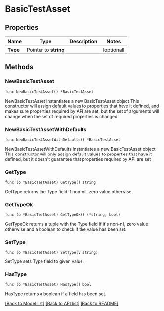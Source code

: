 # BasicTestAsset

## Properties

Name | Type | Description | Notes
------------ | ------------- | ------------- | -------------
**Type** | Pointer to **string** |  | [optional] 

## Methods

### NewBasicTestAsset

`func NewBasicTestAsset() *BasicTestAsset`

NewBasicTestAsset instantiates a new BasicTestAsset object
This constructor will assign default values to properties that have it defined,
and makes sure properties required by API are set, but the set of arguments
will change when the set of required properties is changed

### NewBasicTestAssetWithDefaults

`func NewBasicTestAssetWithDefaults() *BasicTestAsset`

NewBasicTestAssetWithDefaults instantiates a new BasicTestAsset object
This constructor will only assign default values to properties that have it defined,
but it doesn't guarantee that properties required by API are set

### GetType

`func (o *BasicTestAsset) GetType() string`

GetType returns the Type field if non-nil, zero value otherwise.

### GetTypeOk

`func (o *BasicTestAsset) GetTypeOk() (*string, bool)`

GetTypeOk returns a tuple with the Type field if it's non-nil, zero value otherwise
and a boolean to check if the value has been set.

### SetType

`func (o *BasicTestAsset) SetType(v string)`

SetType sets Type field to given value.

### HasType

`func (o *BasicTestAsset) HasType() bool`

HasType returns a boolean if a field has been set.


[[Back to Model list]](../README.md#documentation-for-models) [[Back to API list]](../README.md#documentation-for-api-endpoints) [[Back to README]](../README.md)


